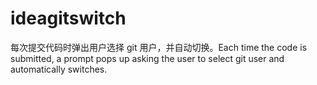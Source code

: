 # ideagitswitch
每次提交代码时弹出用户选择 git 用户，并自动切换。Each time the code is submitted, a prompt pops up asking the user to select git user and automatically switches.
